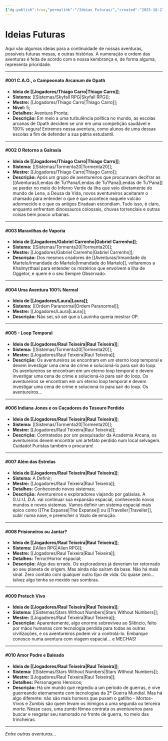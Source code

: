 ```yaml
---
{"dg-publish":true,"permalink":"/Ideias Futuras/","created":"2025-10-27T18:09:50.965-03:00"}
---
```


# Ideias Futuras

Aqui vão algumas ideias para a continuidade de nossas aventuras, possíveis futuras mesas, e outras histórias.
A numeração e ordem das aventuras é feita de acordo com a nossa kembrança e, de forma alguma, representa prioridade.

--- 
#### \#001 C.A.O., o Campeonato Arcanum de Opath
- **Ideia de [[Jogadores/Thiago Carro\|Thiago Carro]]**;
- **Sistema:** [[Sistemas/Skyfall RPG\|Skyfall RPG]];
- **Mestre:** [[Jogadores/Thiago Carro\|Thiago Carro]];
- **Nível:** 5;
- **Detalhes:** Aventura Pronta;
- **Descrição:** Em meio a uma turbulência política no mundo, as escolas arcanas de Opath decidem se unir em uma competição saudável e 100% segura! Entremos nessa aventura, como alunos de uma dessas escolas a fim de defender a sua pátria estudantil.
---
#### \#002 O Retorno a Galrasia
- **Ideia de [[Jogadores/Thiago Carro\|Thiago Carro]]**;
- **Sistema:** [[Sistemas/Tormenta20\|Tormenta20]];
- **Mestre:** [[Jogadores/Thiago Carro\|Thiago Carro]];
- **Descrição:** Após um grupo de aventureiros que procuravam decifrar as [[Aventuras/Lendas de Tu'Pana/Lendas de Tu'Pana\|Lendas de Tu'Pana]] se perder no meio do Inferno Verde da ilha que veio diretamente do mundo de Lena, a Deusa da Vida, novos aventureiros aceitaram o chamado para entender o que é que acontece naquele vulcão adormecido e o que os antigos Eiradaan escondiam. Tudo isso, é claro, enquanto enfrentam dinossauros colossais, chuvas torrenciais e outras coisas bem pouco urbanas.
---
#### \#003 Maravilhas de Vaporia
- **Ideia de [[Jogadores/Gabriel Carrenho\|Gabriel Carrenho]]**;
- **Sistema:** [[Sistemas/Tormenta20\|Tormenta20]];
- **Mestre:** [[Jogadores/Gabriel Carrenho\|Gabriel Carrenho]];
- **Descrição:** Dos mesmos criadores de [[Aventuras/Irmandade do Martelo/Irmandade do Martelo\|Irmandade do Martelo]], voltaremos a Khalmyrthaal para entender os mistérios que envolvem a ilha de Oggetor, e quem é o seu Sempre Observado.
---
#### \#004 Uma Aventura 100% Normal
- **Ideia de [[Jogadores/Laura\|Laura]]**;
- **Sistema:** [[Ordem Paranormal\|Ordem Paranormal]];
- **Mestre:** [[Jogadores/Laura\|Laura]];
- **Descrição:** Não sei, só sei que a Laurinha queria mestrar OP.
---
#### \#005 - Loop Temporal
- **Ideia de [[Jogadores/Raul Teixeira\|Raul Teixeira]]**;
- **Sistema:** [[Sistemas/Tormenta20\|Tormenta20]];
- **Mestre:** [[Jogadores/Raul Teixeira\|Raul Teixeira]];
- **Descrição:** Os aventureiros se encontram em um eterno loop temporal e devem investigar uma cena de crime e solucioná-lo para sair do loop. Os aventureiros se encontram em um eterno loop temporal e devem investigar uma cena de crime e solucioná-lo para sair do loop. Os aventureiros se encontram em um eterno loop temporal e devem investigar uma cena de crime e solucioná-lo para sair do loop. Os aventureiros...
---
#### \#006 Indiana Jones e os Caçadores do Tesouro Perdido
- **Ideia de [[Jogadores/Raul Teixeira\|Raul Teixeira]]**;
- **Sistema:** [[Sistemas/Tormenta20\|Tormenta20]];
- **Mestre:** [[Jogadores/Raul Teixeira\|Raul Teixeira]];
- **Descrição:** Contratados por um pesquisador da Academia Arcana, os aventureiros devem encontrar um artefato perdido num local selvagem. Cuidado! Puristas também o procuram!
---
#### \#007 Além das Estrelas
- **Ideia de [[Jogadores/Raul Teixeira\|Raul Teixeira]]**;
- **Sistema:** A Definir;
- **Mestre:** [[Jogadores/Raul Teixeira\|Raul Teixeira]];
- **Detalhes:** Conhecendo novos sistemas;
- **Descrição:** Aventureiros e exploradores viajando por galáxias. A G.U.I.L.D.A. vai continuar sua expansão espacial, conhecendo novos mundos e novos sistemas. Vamos definir um sistema espacial mais épico como [[The Expanse\|The Expanse]] ou [[Traveller\|Traveller]], subir numa nave, e preencher o Vazio de emoção.
---
#### \#008 Prisioneiros ou Jantar?
- **Ideia de [[Jogadores/Raul Teixeira\|Raul Teixeira]]**;
- **Sistema:** [[Alien RPG\|Alien RPG]];
- **Mestre:** [[Jogadores/Raul Teixeira\|Raul Teixeira]];
- **Detalhes:** Terror/Horror espacial;
- **Descrição:** Algo deu errado. Os exploradores já deveriam ter retornado ao seu planeta de origem. Mas ainda não saíram da base. Não há mais sinal. Zero contato com qualquer outro tipo de vida. Ou quase zero... talvez algo tenha se mexido nas sombras.
- ---
#### \#009 Pretech Vivo
- **Ideia de [[Jogadores/Raul Teixeira\|Raul Teixeira]]**;
- **Sistema:** [[Sistemas/Stars Without Numbers\|Stars Without Numbers]];
- **Mestre:** [[Jogadores/Raul Teixeira\|Raul Teixeira]];
- **Descrição:** Aparentemente, algo enorme sobreviveu ao Silêncio, feito por mãos humanas com tecnologia perdida para todas as outras civilizações, e os aventureiros podem vir a controlá-lo. Embarque conosco numa aventura com viagem espacial... e MECHAS!
---
#### \#010 Amor Podre e Baleado
- **Ideia de [[Jogadores/Raul Teixeira\|Raul Teixeira]]**;
- **Sistema:** [[Sistemas/Stars Without Numbers\|Stars Without Numbers]];
- **Mestre:** [[Jogadores/Raul Teixeira\|Raul Teixeira]];
- **Detalhes:** Personagens Heroicos;
- **Descrição:** Há um mundo que regrediu a um período de guerras, e vive guerreando eternamente com tecnologias da 2ª Guerra Mundial. Mas há algo diferente: não são mais homens que puxam o gatilho - Mortos-Vivos e Zumbis são quem levam os inimigos a uma segunda ou terceira morte. Nesse caos, uma zumbi fêmea contrata os aventureiros para buscar e resgatar seu namorado no fronte de guerra, no meio das trincheiras.
---
*Entre outras aventuras...*